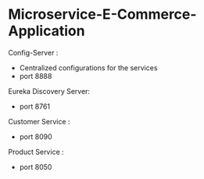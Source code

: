 # Microservice-E-Commerce-Application

Config-Server : 
- Centralized configurations for the services
- port 8888

Eureka Discovery Server:
- port 8761

Customer Service :
- port 8090

Product Service :
- port 8050